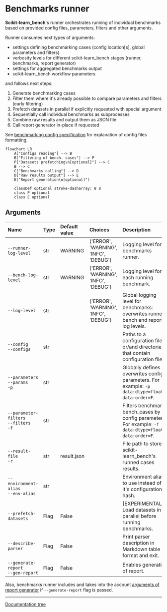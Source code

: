 # Benchmarks runner

**Scikit-learn_bench**'s runner orchestrates running of individual benchmarks based on provided config files, parameters, filters and other arguments.

Runner consumes next types of arguments:
 - settings defining benchmarking cases (config location\[s\], global parameters and filters)
 - verbosity levels for different scikit-learn_bench stages (runner, benchmarks, report generator)
 - settings for aggregated benchmarks output
 - scikit-learn_bench workflow parameters

and follows next steps:

1. Generate benchmarking cases
2. Filter them where it's already possible to compare parameters and filters (early filtering)
3. Prefetch datasets in parallel if explicitly requested with special argument
4. Sequentially call individual benchmarks as subprocesses
5. Combine raw results and output them as JSON file
6. Call report generator in-place if requested

See [benchmarking config specification](../../docs/BENCH-CONFIG-SPEC.md) for explanation of config files formatting.

```mermaid
flowchart LR
    A["Configs reading"] --> B
    B["Filtering of bench. cases"] --> P
    P["Datasets prefetching\n[optional]"] --> C
    B --> C
    C["Benchmarks calling"] --> D
    D["Raw results output"] --> E
    E["Report generation\n[optional]"]

    classDef optional stroke-dasharray: 8 8
    class P optional
    class E optional
```

## Arguments
<!-- Note: generate arguments table using runner: `python -m sklbench --describe-parser` -->

| Name                                           | Type | Default value | Choices                               | Description                                                                                            |
|:-----------------------------------------------|:-----|:--------------|:--------------------------------------|:-------------------------------------------------------------------------------------------------------|
| `--runner-log-level`                           | str  | WARNING       | ('ERROR', 'WARNING', 'INFO', 'DEBUG') | Logging level for benchmarks runner.                                                                   |
| `--bench-log-level`                            | str  | WARNING       | ('ERROR', 'WARNING', 'INFO', 'DEBUG') | Logging level for each running benchmark.                                                              |
| `--log-level`                                  | str  |               | ('ERROR', 'WARNING', 'INFO', 'DEBUG') | Global logging level for benchmarks: overwrites runner, bench and report log levels.                   |
| `--config`</br>`--configs`                     | str  |               |                                       | Paths to a configuration files or/and directories that contain configuration files.                    |
| `--parameters`</br>`--params`</br>`-p`         | str  |               |                                       | Globally defines or overwrites config parameters. For example: `-p data:dtype=float32 data:order=F`.   |
| `--parameter-filters`</br>`--filters`</br>`-f` | str  |               |                                       | Filters benchmark bench_cases by config parameters. For example: `-f data:dtype=float32 data:order=F`. |
| `--result-file`</br>`-r`                       | str  | result.json   |                                       | File path to store scikit-learn_bench's runned cases results.                                          |
| `--environment-alias`</br>`--env-alias`        | str  |               |                                       | Environment alias to use instead of it's configuration hash.                                           |
| `--prefetch-datasets`                          | Flag | False         |                                       | [EXPERIMENTAL] Load datasets in parallel before running benchmarks.                                    |
| `--describe-parser`                            | Flag | False         |                                       | Print parser description in Markdown table format and exit.                                            |
| `--generate-report`</br>`--gen-report`         | Flag | False         |                                       | Enables generation of report.                                                                          |

Also, benchmarks runner includes and takes into the account [arguments of report generator](../report/README.md#arguments) if `--generate-report` flag is passed.

---
[Documentation tree](../../README.md#-documentation-tree)
